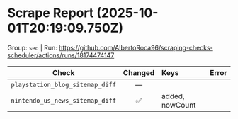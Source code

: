 # Scrape Report (2025-10-01T20:19:09.750Z)

Group: `seo`  |  Run: https://github.com/AlbertoRoca96/scraping-checks-scheduler/actions/runs/18174474147

| Check | Changed | Keys | Error |
|---|:---:|:--|:--|
| `playstation_blog_sitemap_diff` | — |  |  |
| `nintendo_us_news_sitemap_diff` | ✅ | added, nowCount |  |
